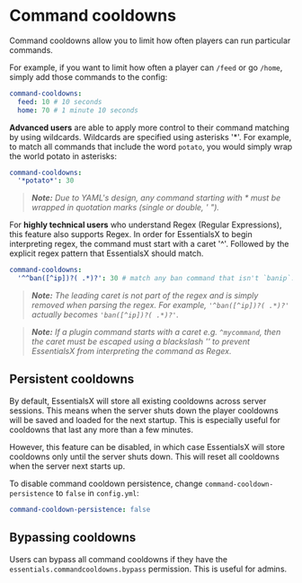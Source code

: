 # Command cooldowns

Command cooldowns allow you to limit how often players can run particular commands.

For example, if you want to limit how often a player can `/feed` or go `/home`, simply add those commands to the config:

```yaml
command-cooldowns:
  feed: 10 # 10 seconds
  home: 70 # 1 minute 10 seconds
```

**Advanced users** are able to apply more control to their command matching by using wildcards. Wildcards are specified using asterisks '*'. For example, to match all commands that include the word `potato`, you would simply wrap the world potato in asterisks:

```yaml
command-cooldowns:
  '*potato*': 30
```

> _**Note:** Due to YAML's design, any command starting with * must be wrapped in quotation marks (single or double, ' ")._

For **highly technical users** who understand Regex (Regular Expressions), this feature also supports Regex. In order for EssentialsX to begin interpreting regex, the command must start with a caret '^'. Followed by the explicit regex pattern that EssentialsX should match.

```yaml
command-cooldowns:
  '^^ban([^ip])?( .*)?': 30 # match any ban command that isn't `banip`.
```

> _**Note:** The leading caret is not part of the regex and is simply removed when parsing the regex. For example, `'^ban([^ip])?( .*)?'` actually becomes `'ban([^ip])?( .*)?'`._

> _**Note:** If a plugin command starts with a caret e.g. `^mycommand`, then the caret must be escaped using a blackslash '\' to prevent EssentialsX from interpreting the command as Regex._

## Persistent cooldowns

By default, EssentialsX will store all existing cooldowns across server sessions. This means when the server shuts down the player cooldowns will be saved and loaded for the next startup. This is especially useful for cooldowns that last any more than a few minutes.

However, this feature can be disabled, in which case EssentialsX will store cooldowns only until the server shuts down. This will reset all cooldowns when the server next starts up.

To disable command cooldown persistence, change `command-cooldown-persistence` to `false` in `config.yml`:

```yaml
command-cooldown-persistence: false
```

## Bypassing cooldowns

Users can bypass all command cooldowns if they have the `essentials.commandcooldowns.bypass` permission. This is useful for admins.
